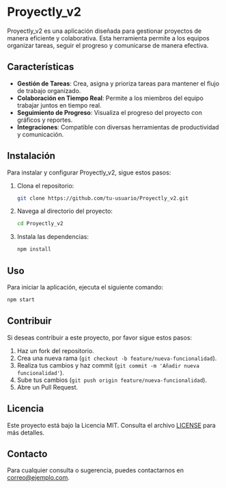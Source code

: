 # Proyectly_v2

Proyectly_v2 es una aplicación diseñada para gestionar proyectos de manera eficiente y colaborativa. Esta herramienta permite a los equipos organizar tareas, seguir el progreso y comunicarse de manera efectiva.

## Características

- **Gestión de Tareas**: Crea, asigna y prioriza tareas para mantener el flujo de trabajo organizado.
- **Colaboración en Tiempo Real**: Permite a los miembros del equipo trabajar juntos en tiempo real.
- **Seguimiento de Progreso**: Visualiza el progreso del proyecto con gráficos y reportes.
- **Integraciones**: Compatible con diversas herramientas de productividad y comunicación.

## Instalación

Para instalar y configurar Proyectly_v2, sigue estos pasos:

1. Clona el repositorio:
    ```bash
    git clone https://github.com/tu-usuario/Proyectly_v2.git
    ```
2. Navega al directorio del proyecto:
    ```bash
    cd Proyectly_v2
    ```
3. Instala las dependencias:
    ```bash
    npm install
    ```

## Uso

Para iniciar la aplicación, ejecuta el siguiente comando:
```bash
npm start
```

## Contribuir

Si deseas contribuir a este proyecto, por favor sigue estos pasos:

1. Haz un fork del repositorio.
2. Crea una nueva rama (`git checkout -b feature/nueva-funcionalidad`).
3. Realiza tus cambios y haz commit (`git commit -m 'Añadir nueva funcionalidad'`).
4. Sube tus cambios (`git push origin feature/nueva-funcionalidad`).
5. Abre un Pull Request.

## Licencia

Este proyecto está bajo la Licencia MIT. Consulta el archivo [LICENSE](LICENSE) para más detalles.

## Contacto

Para cualquier consulta o sugerencia, puedes contactarnos en [correo@ejemplo.com](mailto:correo@ejemplo.com).
